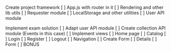 Create project framework
[ ] App.js with router in it
[ ] Rendering and other lib utils
[ ] Requester module
[ ] LocalStorage and other utilities
[ ] User API module

Implement exam solution
[ ] Adapt user API module
[ ] Create collection API module (Events in this case)
[ ] Implement views
    [ ] Home page
    [ ] Catalog
    [ ] Login
    [ ] Register
    [ ] Logout
    [ ] Navigation
    [ ] Create Form
    [ ] Details
    [ ] Form
    [ ] BONUS